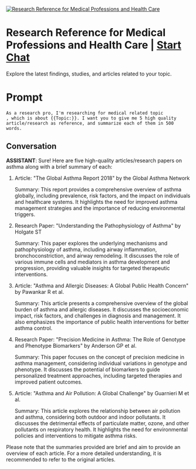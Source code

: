 
[![Research Reference for Medical Professions and Health Care](https://flow-prompt-covers.s3.us-west-1.amazonaws.com/icon/futuristic/futu_10.png)](https://gptcall.net/chat.html?data=%7B%22contact%22%3A%7B%22id%22%3A%22WJN8nyB0IQdzppPnYXmhw%22%2C%22flow%22%3Atrue%7D%7D)
# Research Reference for Medical Professions and Health Care | [Start Chat](https://gptcall.net/chat.html?data=%7B%22contact%22%3A%7B%22id%22%3A%22WJN8nyB0IQdzppPnYXmhw%22%2C%22flow%22%3Atrue%7D%7D)
 Explore the latest findings, studies, and articles related to your topic. 

# Prompt

```
As a research pro, I'm researching for medical related topic 
, which is about {{Topic:}}. I want you to give me 5 high quality article/research as reference, and summarize each of them in 500 words.
```

## Conversation

**ASSISTANT**: Sure! Here are five high-quality articles/research papers on asthma along with a brief summary of each:



1. Article: "The Global Asthma Report 2018" by the Global Asthma Network

   Summary: This report provides a comprehensive overview of asthma globally, including prevalence, risk factors, and the impact on individuals and healthcare systems. It highlights the need for improved asthma management strategies and the importance of reducing environmental triggers.



2. Research Paper: "Understanding the Pathophysiology of Asthma" by Holgate ST

   Summary: This paper explores the underlying mechanisms and pathophysiology of asthma, including airway inflammation, bronchoconstriction, and airway remodeling. It discusses the role of various immune cells and mediators in asthma development and progression, providing valuable insights for targeted therapeutic interventions.



3. Article: "Asthma and Allergic Diseases: A Global Public Health Concern" by Pawankar R et al.

   Summary: This article presents a comprehensive overview of the global burden of asthma and allergic diseases. It discusses the socioeconomic impact, risk factors, and challenges in diagnosis and management. It also emphasizes the importance of public health interventions for better asthma control.



4. Research Paper: "Precision Medicine in Asthma: The Role of Genotype and Phenotype Biomarkers" by Anderson GP et al.

   Summary: This paper focuses on the concept of precision medicine in asthma management, considering individual variations in genotype and phenotype. It discusses the potential of biomarkers to guide personalized treatment approaches, including targeted therapies and improved patient outcomes.



5. Article: "Asthma and Air Pollution: A Global Challenge" by Guarnieri M et al.

   Summary: This article explores the relationship between air pollution and asthma, considering both outdoor and indoor pollutants. It discusses the detrimental effects of particulate matter, ozone, and other pollutants on respiratory health. It highlights the need for environmental policies and interventions to mitigate asthma risks.



Please note that the summaries provided are brief and aim to provide an overview of each article. For a more detailed understanding, it is recommended to refer to the original articles.


